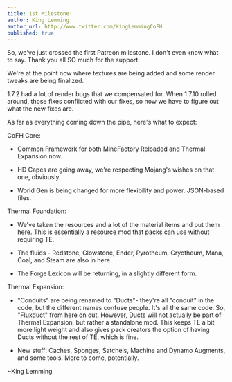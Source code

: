 ```yaml
---
title: 1st Milestone!
author: King Lemming
author_url: http://www.twitter.com/KingLemmingCoFH
published: true
---
```


So, we've just crossed the first Patreon milestone. I don't even know what to say. Thank you all SO much for the support.

We're at the point now where textures are being added and some render tweaks are being finalized.

1.7.2 had a lot of render bugs that we compensated for. When 1.7.10 rolled around, those fixes conflicted with our fixes, so now we have to figure out what the new fixes are.

As far as everything coming down the pipe, here's what to expect:

CoFH Core:

- Common Framework for both MineFactory Reloaded and Thermal Expansion now.

- HD Capes are going away, we're respecting Mojang's wishes on that one, obviously.

- World Gen is being changed for more flexibility and power. JSON-based files.

Thermal Foundation:

- We've taken the resources and a lot of the material items and put them here. This is essentially a resource mod that packs can use without requiring TE.

- The fluids - Redstone, Glowstone, Ender, Pyrotheum, Cryotheum, Mana, Coal, and Steam are also in here.

- The Forge Lexicon will be returning, in a slightly different form.

Thermal Expansion:

- "Conduits" are being renamed to "Ducts"- they're all "conduit" in the code, but the different names confuse people. It's all the same code. So, "Fluxduct" from here on out. However, Ducts will not actually be part of Thermal Expansion, but rather a standalone mod. This keeps TE a bit more light weight and also gives pack creators the option of having Ducts without the rest of TE, which is fine.

- New stuff: Caches, Sponges, Satchels, Machine and Dynamo Augments, and some tools. More to come, potentially.

~King Lemming
